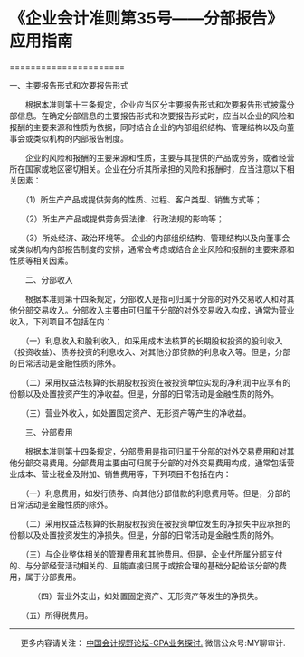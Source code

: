 ﻿# 《企业会计准则第35号——分部报告》应用指南
======================

一、主要报告形式和次要报告形式

　　根据本准则第十三条规定，企业应当区分主要报告形式和次要报告形式披露分部信息。在确定分部信息的主要报告形式和次要报告形式时，应当以企业的风险和报酬的主要来源和性质为依据，同时结合企业的内部组织结构、管理结构以及向董事会或类似机构的内部报告制度。

　　企业的风险和报酬的主要来源和性质，主要与其提供的产品或劳务，或者经营所在国家或地区密切相关。企业在分析其所承担的风险和报酬时，应当注意以下相关因素：

　　（1）所生产产品或提供劳务的性质、过程、客户类型、销售方式等；

　　（2）所生产产品或提供劳务受法律、行政法规的影响等；

　　（3）所处经济、政治环境等。 企业的内部组织结构、管理结构以及向董事会或类似机构内部报告制度的安排，通常会考虑或结合企业风险和报酬的主要来源和性质等相关因素。

　　二、分部收入

　　根据本准则第十四条规定，分部收入是指可归属于分部的对外交易收入和对其他分部交易收入。分部收入主要由可归属于分部的对外交易收入构成，通常为营业收入，下列项目不包括在内：

　　（一）利息收入和股利收入，如采用成本法核算的长期股权投资的股利收入（投资收益）、债券投资的利息收入、对其他分部贷款的利息收入等。但是，分部的日常活动是金融性质的除外。

　　（二）采用权益法核算的长期股权投资在被投资单位实现的净利润中应享有的份额以及处置投资产生的净收益。但是，分部的日常活动是金融性质的除外。

　　（三）营业外收入，如处置固定资产、无形资产等产生的净收益。

　　三、分部费用

　　根据本准则第十四条规定，分部费用是指可归属于分部的对外交易费用和对其他分部交易费用。分部费用主要由可归属于分部的对外交易费用构成，通常包括营业成本、营业税金及附加、销售费用等，下列项目不包括在内：

　　（一）利息费用，如发行债券、向其他分部借款的利息费用等。但是，分部的日常活动是金融性质的除外。

　　（二）采用权益法核算的长期股权投资在被投资单位发生的净损失中应承担的份额以及处置投资发生的净损失。但是，分部的日常活动是金融性质的除外。

　　（三）与企业整体相关的管理费用和其他费用。但是，企业代所属分部支付的、与分部经营活动相关的、且能直接归属于或按合理的基础分配给该分部的费用，属于分部费用。

　       （四）营业外支出，如处置固定资产、无形资产等发生的净损失。

　　（五）所得税费用。

* * *

     更多内容请关注： [中国会计视野论坛-CPA业务探讨.](https://bbs.esnai.com/thread-5354530-1-3.html) 微信公众号:MY聊审计.